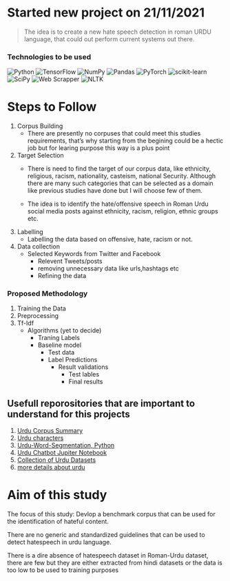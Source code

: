 # Started new project on 21/11/2021
> The idea is to create a new hate speech detection in roman URDU language, that could out perform current systems out there.

### Technologies to be used

![Python](https://img.shields.io/badge/python-3670A0?style=for-the-badge&logo=python&logoColor=ffdd54)
![TensorFlow](https://img.shields.io/badge/TensorFlow-%23FF6F00.svg?style=for-the-badge&logo=TensorFlow&logoColor=white)
![NumPy](https://img.shields.io/badge/numpy-%23013243.svg?style=for-the-badge&logo=numpy&logoColor=white)
![Pandas](https://img.shields.io/badge/pandas-%23150458.svg?style=for-the-badge&logo=pandas&logoColor=white)
![PyTorch](https://img.shields.io/badge/PyTorch-%23EE4C2C.svg?style=for-the-badge&logo=PyTorch&logoColor=white)
![scikit-learn](https://img.shields.io/badge/scikit--learn-%23F7931E.svg?style=for-the-badge&logo=scikit-learn&logoColor=white)
![SciPy](https://img.shields.io/badge/SciPy-%230C55A5.svg?style=for-the-badge&logo=scipy&logoColor=%white)
![Web Scrapper](https://img.shields.io/badge/web%20Scrapper-scrapping-blue)
![NLTK](https://img.shields.io/badge/NLTK-toolkit-lightgrey)


# Steps to Follow 
1. Corpus Building 
    - There are presently no corpuses that could meet this studies requirements, that’s why starting from the begining could be a hectic job but for learing purpose this way is a plus point
2. Target Selection 
    - There is need to find the target of our corpus data, like ethnicity, religious, racism, nationality, casteism,  national Security. Although there are many such categories that can be selected as a domain like previous studies have done but I will choose few of them. 

    - The idea is to identify the hate/offensive speech in Roman Urdu social media posts against ethnicity, racism, religion, ethnic groups etc.
3. Labelling
    - Labelling the data based on offensive, hate, racism or not.
4. Data collection
    - Selected Keywords from Twitter and Facebook
        - Relevent Tweets/posts 
        - removing unnecessary data like urls,hashtags etc
        - Refining the data

### Proposed Methodology 

1. Training the Data
2. Preprocessing
3. Tf-Idf
    - Algorithms (yet to decide)
        - Traning Labels 
        - Baseline model
            - Test data 
            - Label Predictions 
                - Result validations 
                    - Test lables 
                    - Final results

## Usefull reporositories that are important to understand for this projects 

1. [Urdu Corpus Summary](https://github.com/humsha/USCorpus/tree/master/UrduSummaryCorpus)
2. [Urdu characters](https://github.com/urduhack/urdu-characters)
3. [Urdu-Word-Segmentation, Python](https://github.com/harisbinzia/Urdu-Word-Segmentation)
4. [Urdu Chatbot Jupiter Notebook](https://github.com/sirmadhashmi/ChatBot-Urdu-Example/blob/master/ChatBotUrdu.ipynb)
5. [Collection of Urdu Datasets](https://github.com/mirfan899/Urdu)
6. [more details about urdu](https://r12a.github.io/scripts/arabic/urdu)


# Aim of this study


The focus of this study:
 Devlop a benchmark corpus that can be used for the identification of hateful content.
 
 There are no generic and standardized guidelines that can be used to detect hatespeech in urdu language.
 
 There is a dire absence of hatespeech dataset in Roman-Urdu dataset, there are few but they are either extracted from hindi datasets or the data is too low to be used to training purposes
 